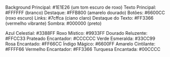 Background Principal: #1E1E26 (um tom escuro de roxo)
Texto Principal: #FFFFFF (branco)
Destaque: #FFB800 (amarelo dourado)
Botões: #6600CC (roxo escuro)
Links: #7cffca (ciano claro)
Destaque do Texto: #FF3366 (vermelho vibrante)
Sombra: #000000 (preto)

Azul Celestial: #3388FF
Roxo Místico: #9933FF
Dourado Reluzente: #FFCC33
Prateado Encantador: #CCCCCC
Verde Esmeralda: #33CC99
Rosa Encantado: #FF66CC
Índigo Mágico: #6600FF
Amarelo Cintilante: #FFFF66
Vermelho Encantador: #FF3366
Turquesa Encantada: #00CCCC